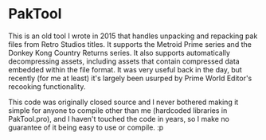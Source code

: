 # PakTool

This is an old tool I wrote in 2015 that handles unpacking and repacking pak files from Retro Studios titles. It supports the Metroid Prime series and the Donkey Kong Country Returns series. It also supports automatically decompressing assets, including assets that contain compressed data embedded within the file format. It was very useful back in the day, but recently (for me at least) it's largely been usurped by Prime World Editor's recooking functionality.

This code was originally closed source and I never bothered making it simple for anyone to compile other than me (hardcoded libraries in PakTool.pro), and I haven't touched the code in years, so I make no guarantee of it being easy to use or compile. :p
